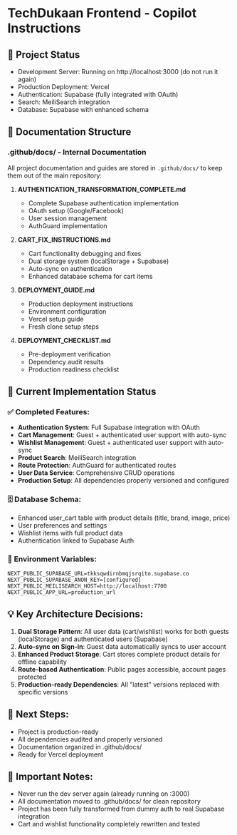 # TechDukaan Frontend - Copilot Instructions

## 🚀 Project Status

- Development Server: Running on http://localhost:3000 (do not run it again)
- Production Deployment: Vercel
- Authentication: Supabase (fully integrated with OAuth)
- Search: MeiliSearch integration
- Database: Supabase with enhanced schema

## 📁 Documentation Structure

### .github/docs/ - Internal Documentation

All project documentation and guides are stored in `.github/docs/` to keep them out of the main repository:

1. **AUTHENTICATION_TRANSFORMATION_COMPLETE.md**

   - Complete Supabase authentication implementation
   - OAuth setup (Google/Facebook)
   - User session management
   - AuthGuard implementation

2. **CART_FIX_INSTRUCTIONS.md**

   - Cart functionality debugging and fixes
   - Dual storage system (localStorage + Supabase)
   - Auto-sync on authentication
   - Enhanced database schema for cart items

3. **DEPLOYMENT_GUIDE.md**

   - Production deployment instructions
   - Environment configuration
   - Vercel setup guide
   - Fresh clone setup steps

4. **DEPLOYMENT_CHECKLIST.md**
   - Pre-deployment verification
   - Dependency audit results
   - Production readiness checklist

## 🔧 Current Implementation Status

### ✅ Completed Features:

- **Authentication System**: Full Supabase integration with OAuth
- **Cart Management**: Guest + authenticated user support with auto-sync
- **Wishlist Management**: Guest + authenticated user support with auto-sync
- **Product Search**: MeiliSearch integration
- **Route Protection**: AuthGuard for authenticated routes
- **User Data Service**: Comprehensive CRUD operations
- **Production Setup**: All dependencies properly versioned and configured

### 🗄️ Database Schema:

- Enhanced user_cart table with product details (title, brand, image, price)
- User preferences and settings
- Wishlist items with full product data
- Authentication linked to Supabase Auth

### 🔐 Environment Variables:

```
NEXT_PUBLIC_SUPABASE_URL=tkksqwdirnbmqjsrqito.supabase.co
NEXT_PUBLIC_SUPABASE_ANON_KEY=[configured]
NEXT_PUBLIC_MEILISEARCH_HOST=http://localhost:7700
NEXT_PUBLIC_APP_URL=production_url
```

## 💡 Key Architecture Decisions:

1. **Dual Storage Pattern**: All user data (cart/wishlist) works for both guests (localStorage) and authenticated users (Supabase)
2. **Auto-sync on Sign-in**: Guest data automatically syncs to user account
3. **Enhanced Product Storage**: Cart stores complete product details for offline capability
4. **Route-based Authentication**: Public pages accessible, account pages protected
5. **Production-ready Dependencies**: All "latest" versions replaced with specific versions

## 🎯 Next Steps:

- Project is production-ready
- All dependencies audited and properly versioned
- Documentation organized in .github/docs/
- Ready for Vercel deployment

## 📝 Important Notes:

- Never run the dev server again (already running on :3000)
- All documentation moved to .github/docs/ for clean repository
- Project has been fully transformed from dummy auth to real Supabase integration
- Cart and wishlist functionality completely rewritten and tested
